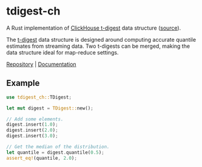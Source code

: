# tdigest-ch

A Rust implementation of [ClickHouse t-digest][ClickHouseRefTDigest] data
structure ([source][ClickHouseSrcTDigest]).

The [t-digest][Dunning19] data structure is designed around computing
accurate quantile estimates from streaming data. Two t-digests can be merged,
making the data structure ideal for map-reduce settings.

[Repository] | [Documentation]

[ClickHouseRefTDigest]: https://clickhouse.com/docs/en/sql-reference/aggregate-functions/reference/quantiletdigest/
[ClickHouseSrcTDigest]: https://github.com/ClickHouse/ClickHouse/blob/5e34f48a181744a9f9241e3da0522eeaf9c68b84/src/AggregateFunctions/QuantileTDigest.h
[Dunning19]: https://github.com/tdunning/t-digest/blob/main/docs/t-digest-paper/histo.pdf
[Repository]: https://github.com/vivienm/rust-tdigest-ch
[Documentation]: https://vivienm.github.io/rust-tdigest-ch/tdigest_ch/

## Example

```rust
use tdigest_ch::TDigest;

let mut digest = TDigest::new();

// Add some elements.
digest.insert(1.0);
digest.insert(2.0);
digest.insert(3.0);

// Get the median of the distribution.
let quantile = digest.quantile(0.5);
assert_eq!(quantile, 2.0);
```

